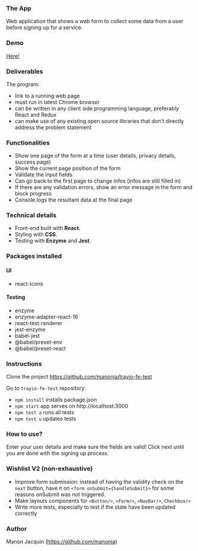 ### The App
Web application that shows a web form to collect some data from a user before signing up for a service.

### Demo
[Here!](https://www.youtube.com/watch?v=QzSKVSNKPkY&t=8s) 

### Deliverables
The program:

- link to a running web page
- must run in latest Chrome browser
- can be written in any client side programming language, preferably React and Redux
- can make use of any existing open source libraries that don't directly address the problem statement 

### Functionalities
- Show one page of the form at a time (user details, privacy details, success page)
- Show the current page position of the form
- Validate the input fields
- Can go back to the first page to change infos (infos are still filled in)
- If there are any validation errors, show an error message in the form and block progress
- Console.logs the resultant data at the final page

### Technical details
- Front-end built with **React**.
- Styling with **CSS**.
- Testing with **Enzyme** and **Jest**. 

### Packages installed
#### UI
- react-icons
#### Testing
- enzyme 
- enzyme-adapter-react-16 
- react-test-renderer
- jest-enzyme
- babel-jest
- @babel/preset-env
- @babel/preset-react

### Instructions
Clone the project https://github.com/manonja/trayio-fe-test

Go to `trayio-fe-test` repository:
- `npm install` installs package.json 
- `npm start` app serves on http://localhost:3000
- `npm test a` runs all tests
- `npm test u` updates tests

### How to use?
Enter your user details and make sure the fields are valid! Click next until you are done with the signing up process. 

### Wishlist V2 (non-exhaustive)
- Improve form submission: instead of having the validity check on the `next` button, have it on `<form onSubmit={handleSubmit}>` for some reasons onSubmit was not triggered. 
- Make layouts components for `<Button/>`, `<Form/>`, `<NavBar/>`, `Checkbox/>`
- Write more tests, especially to test if the state have been updated correctly

### Author
Manon Jacquin (https://github.com/manonja)
